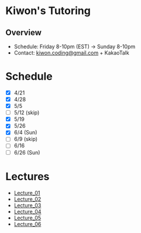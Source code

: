 # Kiwon's Tutoring
## Overview
* Schedule: Friday 8-10pm (EST) -> Sunday 8-10pm
* Contact: kiwon.coding@gmail.com + KakaoTalk

# Schedule
- [x] 4/21
- [x] 4/28
- [x] 5/5
- [ ] 5/12 (skip)
- [x] 5/19
- [x] 5/26
- [x] 6/4 (Sun)
- [ ] 6/9 (skip)
- [ ] 6/16
- [ ] 6/26 (Sun)

# Lectures
* [Lecture_01](lectures/lecture_01.md)
* [Lecture_02](lectures/lecture_02.md)
* [Lecture_03](lectures/lecture_03.md)
* [Lecture_04](lectures/lecture_04.md)
* [Lecture_05](lectures/lecture_05.md)
* [Lecture_06](lectures/lecture_06.md)

